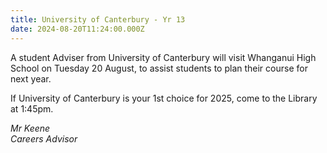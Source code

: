 ```yaml
---
title: University of Canterbury	- Yr 13
date: 2024-08-20T11:24:00.000Z
---
```

A student Adviser from University of Canterbury will visit Whanganui High School on Tuesday 20 August, to assist students to plan their course for next year.  

If University of Canterbury is your 1st choice for 2025, come to the Library at 1:45pm.

*Mr Keene  
Careers Advisor*
